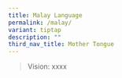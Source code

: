 ```yaml
---
title: Malay Language
permalink: /malay/
variant: tiptap
description: ""
third_nav_title: Mother Tongue
---
```

<blockquote>
<p>Vision: xxxx</p>
</blockquote>
<p></p>